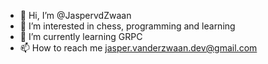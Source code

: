 - 👋 Hi, I’m @JaspervdZwaan
- 👀 I’m interested in chess, programming and learning
- 🌱 I’m currently learning GRPC
- 📫 How to reach me jasper.vanderzwaan.dev@gmail.com

<!---
JaspervdZwaan/JaspervdZwaan is a ✨ special ✨ repository because its `README.md` (this file) appears on your GitHub profile.
You can click the Preview link to take a look at your changes.
--->
